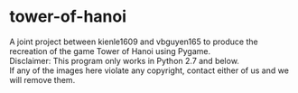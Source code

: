 # tower-of-hanoi
A joint project between kienle1609 and vbguyen165 to produce the recreation of the game Tower of Hanoi using Pygame.
<br />
Disclaimer: This program only works in Python 2.7 and below.
<br />
If any of the images here violate any copyright, contact either of us and we will remove them.
